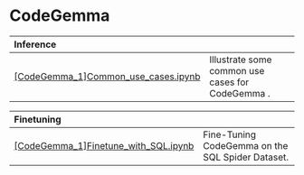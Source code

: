 # CodeGemma
| **Inference**                                                                                  |                                                  |
| :--------------------------------------------------------------------------------------------- | ------------------------------------------------ |
| [[CodeGemma_1]Common_use_cases.ipynb]([CodeGemma_1]Common_use_cases.ipynb)   | Illustrate some common use cases for CodeGemma . |

| **Finetuning**                                                                                 |                                                  |
| :--------------------------------------------------------------------------------------------- | ------------------------------------------------ |
| [[CodeGemma_1]Finetune_with_SQL.ipynb]([CodeGemma_1]Finetune_with_SQL.ipynb) | Fine-Tuning CodeGemma on the SQL Spider Dataset. |
